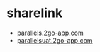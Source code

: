 # sharelink

- [parallels.2go-app.com](https://parallels.2go-app.com/)
- [parallelsuat.2go-app.com](https://parallelsuat.2go-app.com/)
